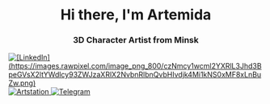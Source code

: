 <div id="header" align="center">
     <h1>Hi there, I'm Artemida</h1>
     <h3>3D Character Artist from Minsk</h3>
</div>
<a href="https://www.linkedin.com/in/tukhvatshyna">
     <img src="http://img.shilds.io/badge/LinkedIn-blue?style=for-the-badge&logo=linkedin&logoColor=white" alt="[LinkedIn](https://images.rawpixel.com/image_png_800/czNmcy1wcml2YXRlL3Jhd3BpeGVsX2ltYWdlcy93ZWJzaXRlX2NvbnRlbnQvbHIvdjk4Mi1kNS0xMF8xLnBuZw.png)"/>
</a>
<a href="https://www.artstation.com/tukhvatshyna">
     <img src="http://img.shilds.io/badge/Artstation-blue?style=for-the-badge&logo=artstation&logoColor=white" alt="Artstation"/>
</a>
<a href="https://t.me/ARTEMIDA_CG">
     <img src="http://img.shilds.io/badge/Telegram-blue?style=for-the-badge&logo=telegram&logoColor=white" alt="Telegram"/>
</a>
